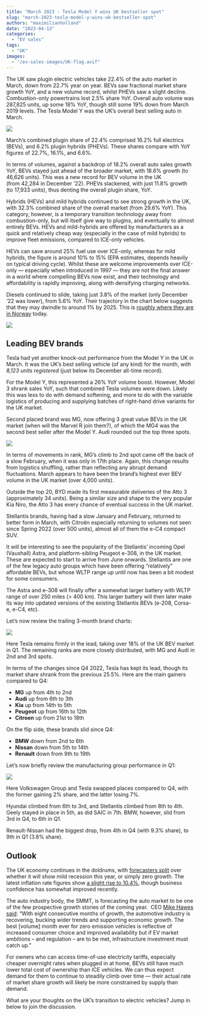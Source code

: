 ```yaml
---
title: "March 2023 - Tesla Model Y wins UK bestseller spot"
slug: "march-2023-tesla-model-y-wins-uk-bestseller-spot"
authors: "maximilianholland"
date: "2023-04-13"
categories:
  - "EV sales"
tags:
  - "UK"
images:
  - "/ev-sales-images/UK-flag.avif"
---
```


The UK saw plugin electric vehicles take 22.4% of the auto market in March, down from 22.7% year on year. BEVs saw fractional market share growth YoY, and a new volume record, whilst PHEVs saw a slight decline. Combustion-only powertrains lost 2.5% share YoY. Overall auto volume was 287,825 units, up some 18% YoY, though still some 19% down from March 2019 levels. The Tesla Model Y was the UK’s overall best selling auto in March.

![](ev-sales-images/2023-03-UK-Passenger-Auto-Registrations.avif)

March’s combined plugin share of 22.4% comprised 16.2% full electrics (BEVs), and 6.2% plugin hybrids (PHEVs). These shares compare with YoY figures of 22.7%, 16.1%, and 6.6%.

In terms of volumes, against a backdrop of 18.2% overall auto sales growth YoY, BEVs stayed just ahead of the broader market, with 18.6% growth (to 46,626 units). This was a new record for BEV volume in the UK (from 42,284 in December ’22). PHEVs slackened, with just 11.8% growth (to 17,933 units), thus denting the overall plugin share, YoY.

Hybrids (HEVs) and mild hybrids continued to see strong growth in the UK, with 32.3% combined share of the overall market (from 29.6% YoY). This category, however, is a temporary transition technology away from combustion-only, but will itself give way to plugins, and eventually to almost entirely BEVs. HEVs and mild-hybrids are offered by manufacturers as a quick and relatively cheap way (especially in the case of mild hybrids) to improve fleet emissions, compared to ICE-only vehicles.

HEVs can save around 25% fuel use over ICE-only, whereas for mild hybrids, the figure is around 10% to 15% (EPA estimates, depends heavily on typical driving cycle). Whilst these are welcome improvements over ICE-only — especially when introduced in 1997 — they are not the final answer in a world where compelling BEVs now exist, and their technology and affordability is rapidly improving, along with densifying charging networks.

Diesels continued to slide, taking just 3.8% of the market (only December ’22 was lower), from 5.6% YoY. Their trajectory in the chart below suggests that they may dwindle to around 1% by 2025. This is [roughly where they are in Norway](/2023/04/08/march-2023-tesla-model-y-continues-to-lead-auto-sales-in-norway/) today.

![](ev-sales-images/2023-03-UK-Monthly-Powertrain-Market-Share.avif)

## Leading BEV brands

Tesla had yet another knock-out performance from the Model Y in the UK in March. It was the UK’s best selling vehicle (of any kind) for the month, _with 8,123 units registered_ (just below its December all-time record).

For the Model Y, this represented a 26% YoY volume boost. However, Model 3 shrank sales YoY, such that combined Tesla volumes were down. Likely this was less to do with demand softening, and more to do with the variable logistics of producing and supplying batches of right-hand drive variants for the UK market.

Second placed brand was MG, now offering 3 great value BEVs in the UK market (when will the Marvel R join them?), of which the MG4 was the second best seller after the Model Y. Audi rounded out the top three spots.

![](ev-sales-images/2023-03-UK-BEV-Brand-_-Est.avif)

In terms of movements in rank, MG’s climb to 2nd spot came off the back of a slow February, when it was only in 17th place. Again, this change results from logistics shuffling, rather than reflecting any abrupt demand fluctuations. March appears to have been the brand’s highest ever BEV volume in the UK market (over 4,000 units).

Outside the top 20, BYD made its first measurable deliveries of the Atto 3 (approximately 34 units). Being a similar size and shape to the very popular Kia Niro, the Atto 3 has every chance of eventual success in the UK market.

Stellantis brands, having had a slow January and February, returned to better form in March, with Citroën especially returning to volumes not seen since Spring 2022 (over 500 units), almost all of them the e-C4 compact SUV.

It will be interesting to see the popularity of the Stellantis’ incoming Opel (Vauxhall) Astra, and platform-sibling Peugeot e-308, in the UK market. These are expected to start to arrive from June onwards. Stellantis are one of the few legacy auto groups which have been offering “relatively” affordable BEVs, but whose WLTP range up until now has been a bit modest for some consumers.

The Astra and e-308 will finally offer a somewhat larger battery with WLTP range of over 250 miles (> 400 km). This larger battery will then later make its way into updated versions of the existing Stellantis BEVs (e-208, Corsa-e, e-C4, etc).

Let’s now review the trailing 3-month brand charts:

![](ev-sales-images/2023-03-UK-BEV-Brand-_-Est.-Trailing-Qtr.avif)

Here Tesla remains firmly in the lead, taking over 18% of the UK BEV market in Q1. The remaining ranks are more closely distributed, with MG and Audi in 2nd and 3rd spots.

In terms of the changes since Q4 2022, Tesla has kept its lead, though its market share shrank from the previous 25.5%. Here are the main gainers compared to Q4:

- **MG** up from 4th to 2nd
- **Audi** up from 6th to 3th
- **Kia** up from 14th to 5th
- **Peugeot** up from 16th to 12th
- **Citroen** up from 21st to 18th

On the flip side, these brands slid since Q4:

- **BMW** down from 2nd to 6th
- **Nissan** down from 5th to 14th
- **Renault** down from 9th to 19th

Let’s now briefly review the manufacturing group performance in Q1:

![](ev-sales-images/2023-03-UK-BEV-Group-_-Est.-Trailing-Qtr.avif)

Here Volkswagen Group and Tesla swapped places compared to Q4, with the former gaining 2% share, and the latter losing 7%.

Hyundai climbed from 6th to 3rd, and Stellantis climbed from 8th to 4th. Geely stayed in place in 5th, as did SAIC in 7th. BMW, however, slid from 3rd in Q4, to 6th in Q1.

Renault-Nissan had the biggest drop, from 4th in Q4 (with 9.3% share), to 9th in Q1 (3.8% share).

## Outlook

The UK economy continues in the doldrums, with [forecasters split](https://www.reuters.com/world/uk/uk-economy-grows-q4-avoids-recession-ons-2023-03-31/) over whether it will show mild recession this year, or simply zero growth. The latest inflation rate figures show [a slight rise to 10.4%](https://tradingeconomics.com/united-kingdom/indicators), though business confidence has somewhat improved recently.

The auto industry body, the SMMT, is forecasting the auto market to be one of the few prospective growth stories of the coming year.  CEO [Mike Hawes said](https://www.smmt.co.uk/2023/04/march-new-car-market-continues-recovery-with-eighth-month-of-growth/): “With eight consecutive months of growth, the automotive industry is recovering, bucking wider trends and supporting economic growth. The best \[volume\] month ever for zero emission vehicles is reflective of increased consumer choice and improved availability but if EV market ambitions – and regulation – are to be met, infrastructure investment must catch up.”

For owners who can access time-of-use electricity tariffs, especially cheaper overnight rates when plugged in at home, BEVs still have much lower total cost of ownership than ICE vehicles. We can thus expect demand for them to continue to steadily climb over time — their actual rate of market share growth will likely be more constrained by supply than demand.

What are your thoughts on the UK’s transition to electric vehicles? Jump in below to join the discussion.
